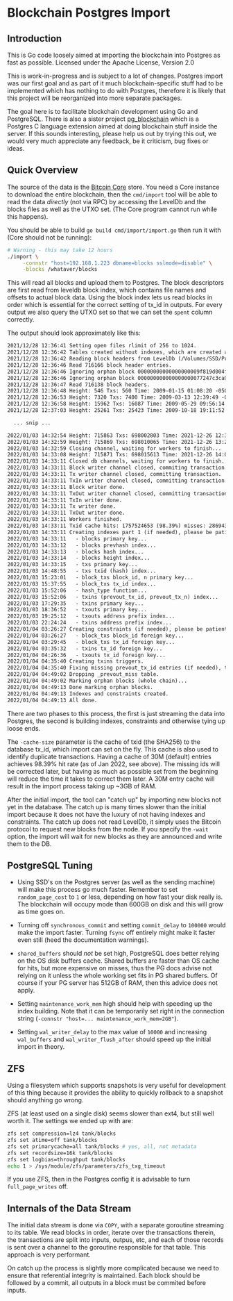 
# Blockchain Postgres Import

## Introduction

This is Go code loosely aimed at importing the blockchain into
Postgres as fast as possible. Licensed under the Apache License,
Version 2.0

This is work-in-progress and is subject to a lot of changes. Postgres
import was our first goal and as part of it much blockchain-specific
stuff had to be implemented which has nothing to do with Postgres,
therefore it is likely that this project will be reorganized into more
separate packages.

The goal here is to facilitate blockchain development using Go and
PostgreSQL. There is also a sister project [pg_blockchain](https://github.com/blkchain/pg_blkchain)
which is a Postgres C language extension aimed at doing blockchain stuff inside the server.
If this sounds interesting, please help us out by trying this
out, we would very much appreciate any feedback, be it criticism, bug
fixes or ideas.

## Quick Overview

The source of the data is the [Bitcoin Core](https://bitcoin.org/en/download) store. You need a Core
instance to download the entire blockchain, then the `cmd/import` tool
will be able to read the data *directly* (not via RPC) by accessing
the LevelDb and the blocks files as well as the UTXO set. (The Core
program cannot run while this happens).

You should be able to build `go build cmd/import/import.go` then run
it with (Core should not be running):

```sh
# Warning - this may take 12 hours
./import \
     -connstr "host=192.168.1.223 dbname=blocks sslmode=disable" \
     -blocks /whataver/blocks
```

This will read all blocks and upload them to Postgres. The block
descriptors are first read from leveldb block index, which contains
file names and offsets to actual block data. Using the block index
lets us read blocks in order which is essential for the correct
setting of tx_id in outputs. For every output we also query the UTXO
set so that we can set the `spent` column correctly.

The output should look approximately like this:

``` txt
2021/12/28 12:36:41 Setting open files rlimit of 256 to 1024.
2021/12/28 12:36:42 Tables created without indexes, which are created at the very end.
2021/12/28 12:36:42 Reading block headers from LevelDb (/Volumes/SSD/Private/Bitcoin/blocks/index)...
2021/12/28 12:36:46 Read 716166 block header entries.
2021/12/28 12:36:46 Ignoring orphan block 00000000000000000009f819d004fea5bcb77bda25f4906d0a39e79c9ba19590
2021/12/28 12:36:46 Ignoring orphan block 000000000000000000077247c3ca9bae18511418667c4562fc6f92477b5d339e
2021/12/28 12:36:47 Read 716138 block headers.
2021/12/28 12:36:48 Height: 546 Txs: 560 Time: 2009-01-15 01:08:20 -0500 EST Tx/s: 111.862330 KB/s: 23.770744
2021/12/28 12:36:53 Height: 7320 Txs: 7400 Time: 2009-03-13 12:39:49 -0400 EDT Tx/s: 739.526105 KB/s: 159.897534
2021/12/28 12:36:58 Height: 15962 Txs: 16087 Time: 2009-05-29 09:56:14 -0400 EDT Tx/s: 1071.320601 KB/s: 231.352504
2021/12/28 12:37:03 Height: 25261 Txs: 25423 Time: 2009-10-18 19:11:52 -0400 EDT Tx/s: 1270.031636 KB/s: 276.556468

  ... snip ...

2022/01/03 14:32:54 Height: 715863 Txs: 698002803 Time: 2021-12-26 12:34:30 -0500 EST Tx/s: 1328.525074 KB/s: 710.286750
2022/01/03 14:32:59 Height: 715869 Txs: 698010065 Time: 2021-12-26 13:28:25 -0500 EST Tx/s: 1328.525485 KB/s: 710.287700
2022/01/03 14:32:59 Closing channel, waiting for workers to finish...
2022/01/03 14:33:08 Height: 715871 Txs: 698015613 Time: 2021-12-26 14:01:16 -0500 EST Tx/s: 1328.513654 KB/s: 710.281130
2022/01/03 14:33:11 Closed db channels, waiting for workers to finish...
2022/01/03 14:33:11 Block writer channel closed, commiting transaction.
2022/01/03 14:33:11 Tx writer channel closed, committing transaction.
2022/01/03 14:33:11 TxIn writer channel closed, committing transaction.
2022/01/03 14:33:11 Block writer done.
2022/01/03 14:33:11 TxOut writer channel closed, committing transaction.
2022/01/03 14:33:11 TxIn writer done.
2022/01/03 14:33:11 Tx writer done.
2022/01/03 14:33:11 TxOut writer done.
2022/01/03 14:33:11 Workers finished.
2022/01/03 14:33:11 Txid cache hits: 1757524653 (98.39%) misses: 28694337 collisions: 0 dupes: 2 evictions: 595151760
2022/01/03 14:33:11 Creating indexes part 1 (if needed), please be patient, this may take a long time...
2022/01/03 14:33:11   - blocks primary key...
2022/01/03 14:33:12   - blocks prevhash index...
2022/01/03 14:33:13   - blocks hash index...
2022/01/03 14:33:14   - blocks height index...
2022/01/03 14:33:15   - txs primary key...
2022/01/03 14:48:55   - txs txid (hash) index...
2022/01/03 15:23:01   - block_txs block_id, n primary key...
2022/01/03 15:37:55   - block_txs tx_id index...
2022/01/03 15:52:06   - hash_type function...
2022/01/03 15:52:06   - txins (prevout_tx_id, prevout_tx_n) index...
2022/01/03 17:29:35   - txins primary key...
2022/01/03 18:36:52   - txouts primary key...
2022/01/03 19:25:12   - txouts address prefix index...
2022/01/03 22:24:24   - txins address prefix index...
2022/01/04 03:26:27 Creating constraints (if needed), please be patient, this may take a long time...
2022/01/04 03:26:27   - block_txs block_id foreign key...
2022/01/04 03:29:45   - block_txs tx_id foreign key...
2022/01/04 03:35:32   - txins tx_id foreign key...
2022/01/04 04:26:36   - txouts tx_id foreign key...
2022/01/04 04:35:40 Creating txins triggers.
2022/01/04 04:35:40 Fixing missing prevout_tx_id entries (if needed), this may take a long time...
2022/01/04 04:49:02 Dropping _prevout_miss table.
2022/01/04 04:49:02 Marking orphan blocks (whole chain)...
2022/01/04 04:49:13 Done marking orphan blocks.
2022/01/04 04:49:13 Indexes and constraints created.
2022/01/04 04:49:13 All done.
```

There are two phases to this process, the first is just streaming the
data into Postgres, the second is building indexes, constraints and
otherwise tying up loose ends.

The `-cache-size` parameter is the cache of txid (the SHA256) to the
database tx_id, which import can set on the fly. This cache is also
used to identify duplicate transactions. Having a cache of 30M
(default) entries achieves 98.39% hit rate (as of Jan 2022, see
above). The missing ids will be corrected later, but having as much as
possible set from the beginning will reduce the time it takes to
correct them later. A 30M entry cache will result in the import
process taking up ~3GB of RAM.

After the initial import, the tool can "catch up" by importing new
blocks not yet in the database. The catch up is many times slower than
the initial import because it does not have the luxury of not having
indexes and constraints. The catch up does not read LevelDb, it simply
uses the Bitcoin protocol to request new blocks from the node. If you
specify the `-wait` option, the import will wait for new blocks as
they are announced and write them to the DB.

## PostgreSQL Tuning

* Using SSD's on the Postgres server (as well as the sending machine) will
  make this process go much faster. Remember to set `random_page_cost`
  to `1` or less, depending on how fast your disk really is. The
  blockchain will occupy mode than 600GB on disk and this will grow as
  time goes on.

* Turning off `synchronous_commit` and setting `commit_delay` to
  `100000` would make the import faster. Turning `fsync` off entirely
  might make it faster even still (heed the documentation warnings).

* `shared_buffers` should *not* be set high, PostgreSQL does better
  relying on the OS disk buffers cache. Shared buffers are faster than
  OS cache for hits, but more expensive on misses, thus the PG docs
  advise not relying on it unless the whole working set fits in PG
  shared buffers. Of course if your PG server has 512GB of RAM, then
  this advice does not apply.

* Setting `maintenance_work_mem` high should help with speeding up the
  index building. Note that it can be temporarily set right in the
  connection string (`-connstr "host=... maintenance_work_mem=2GB"`).

* Setting `wal_writer_delay` to the max value of `10000` and
  increasing `wal_buffers` and `wal_writer_flush_after` should speed
  up the initial import in theory.

## ZFS

Using a filesystem which supports snapshots is very useful for
development of this thing because it provides the ability to quickly
rollback to a snapshot should anything go wrong.

ZFS (at least used on a single disk) seems slower than ext4, but still
well worth it. The settings we ended up with are:

``` sh
zfs set compression=lz4 tank/blocks
zfs set atime=off tank/blocks
zfs set primarycache=all tank/blocks # yes, all, not metadata
zfs set recordsize=16k tank/blocks
zfs set logbias=throughput tank/blocks
echo 1 > /sys/module/zfs/parameters/zfs_txg_timeout

```

If you use ZFS, then in the Postgres config it is advisable to turn
`full_page_writes` off.

## Internals of the Data Stream

The initial data stream is done via `COPY`, with a separate goroutine
streaming to its table. We read blocks in order, iterate over the
transactions therein, the transactions are split into inputs, outpus,
etc, and each of those records is sent over a channel to the goroutine
responsible for that table. This approach is very performant.

On catch up the process is slightly more complicated because we need
to ensure that referential integrity is maintained. Each block should
be followed by a commit, all outputs in a block must be commited
before inputs.
